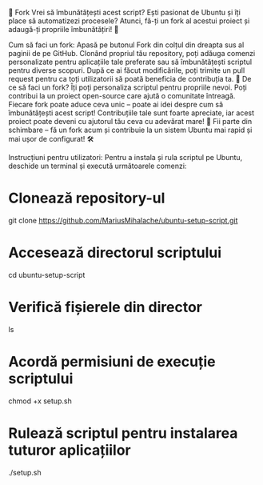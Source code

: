 🔁 Fork
Vrei să îmbunătățești acest script? Ești pasionat de Ubuntu și îți place să automatizezi procesele? Atunci, fă-ți un fork al acestui proiect și adaugă-ți propriile îmbunătățiri! 🚀

Cum să faci un fork:
Apasă pe butonul Fork din colțul din dreapta sus al paginii de pe GitHub.
Clonând propriul tău repository, poți adăuga comenzi personalizate pentru aplicațiile tale preferate sau să îmbunătățești scriptul pentru diverse scopuri.
După ce ai făcut modificările, poți trimite un pull request pentru ca toți utilizatorii să poată beneficia de contribuția ta. 💪
De ce să faci un fork?
Îți poți personaliza scriptul pentru propriile nevoi.
Poți contribui la un proiect open-source care ajută o comunitate întreagă.
Fiecare fork poate aduce ceva unic – poate ai idei despre cum să îmbunătățești acest script!
Contribuțiile tale sunt foarte apreciate, iar acest proiect poate deveni cu ajutorul tău ceva cu adevărat mare! 🙌
Fii parte din schimbare – fă un fork acum și contribuie la un sistem Ubuntu mai rapid și mai ușor de configurat! 🛠️

Instrucțiuni pentru utilizatori:
Pentru a instala și rula scriptul pe Ubuntu, deschide un terminal și execută următoarele comenzi:

 # Clonează repository-ul
git clone https://github.com/MariusMihalache/ubuntu-setup-script.git

# Accesează directorul scriptului
cd ubuntu-setup-script

# Verifică fișierele din director
ls

# Acordă permisiuni de execuție scriptului
chmod +x setup.sh

# Rulează scriptul pentru instalarea tuturor aplicațiilor
./setup.sh

